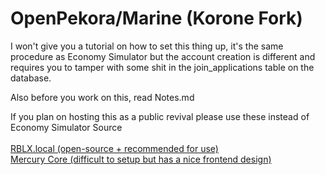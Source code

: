 # OpenPekora/Marine (Korone Fork)

I won't give you a tutorial on how to set this thing up, it's the same procedure as Economy Simulator but the account creation is different and requires you to tamper with some shit in the join_applications table on the database.

Also before you work on this, read Notes.md

If you plan on hosting this as a public revival please use these instead of Economy Simulator Source</br></br>
[RBLX.local (open-source + recommended for use)](https://github.com/rblx-local/rblxlocal)</br>
[Mercury Core (difficult to setup but has a nice frontend design)](https://github.com/tp-link-extender/MercuryCore)
